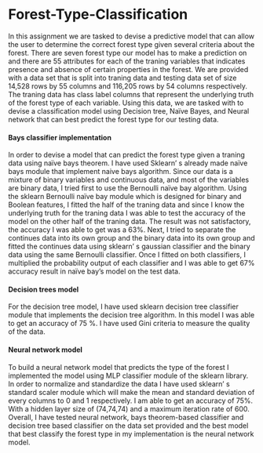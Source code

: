 # Forest-Type-Classification
In this assignment we are tasked to devise a predictive model that can allow the user to determine the correct forest type given several criteria about the forest. There are seven forest type our model has to make a prediction on and there are 55 attributes for each of the traning variables that indicates presence and absence of certain properties in the forest. We are provided with a data set that is split into traning data and testing data set of size 14,528 rows by 55 columns and 116,205 rows by 54 columns respectively. The traning data has class label columns that represent the underlying truth of the forest type of each variable. Using this data, we are tasked with to devise a classification model using Decision tree, Naïve Bayes, and Neural network that can best predict the forest type for our testing data. 
#### Bays classifier implementation
In order to devise a model that can predict the forest type given a traning data using naïve bays theorem. I have used Sklearn’ s already made naïve bays module that implement naive bays algorithm. Since our data is a mixture of binary variables and continuous data, and most of the variables are binary data, I tried first to use the Bernoulli naïve bay algorithm. Using the sklearn Bernoulli naïve bay module which is designed for binary and Boolean features, I fitted the half of the traning data and since I know the underlying truth for the traning data I was able to test the accuracy of the model on the other half of the traning data. The result was not satisfactory, the accuracy I was able to get was a 63%. Next, I tried to separate the continues data into its own group and the binary data into its own group and fitted the continues data using sklearn’ s gaussian classifier and the binary data using the same Bernoulli classifier. Once I fitted on both classifiers, I multiplied the probability output of each classifier and I was able to get 67% accuracy result in naïve bay’s model on the test data.
#### Decision trees model
For the decision tree model, I have used sklearn decision tree classifier module that implements the decision tree algorithm. In this model I was able to get an accuracy of 75 %. I have used Gini criteria to measure the quality of the data. 
#### Neural network model 
To build a neural network model that predicts the type of the forest I implemented the model using MLP classifier module of the sklearn library. In order to normalize and standardize the data I have used sklearn’ s standard scaler module which will make the mean and standard deviation of every columns to 0 and 1 respectively. I am able to get an accuracy of 75%. With a hidden layer size of (74,74,74) and a maximum iteration rate of 600.
Overall, I have tested neural network, bays theorem-based classifier and decision tree based classifier on the data set provided and the best model that best classify the forest type in my implementation is the neural network model. 